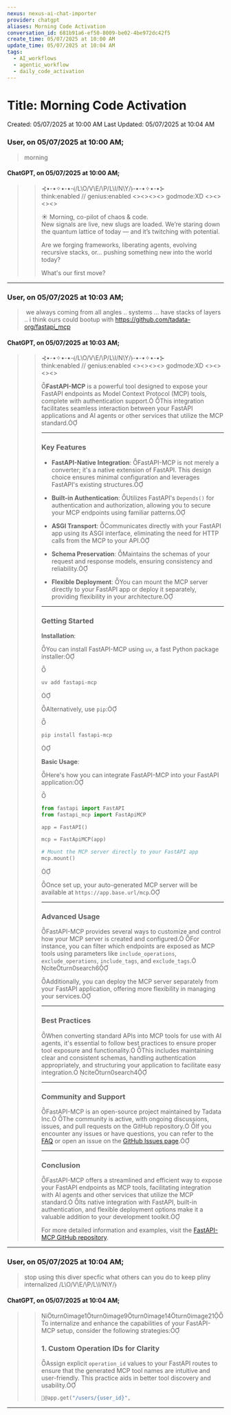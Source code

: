 ```yaml
---
nexus: nexus-ai-chat-importer
provider: chatgpt
aliases: Morning Code Activation
conversation_id: 681b91a6-ef50-8009-be02-4be972dc42f5
create_time: 05/07/2025 at 10:00 AM
update_time: 05/07/2025 at 10:04 AM
tags:
  - AI_workflows
  - agentic_workflow
  - daily_code_activation
---
```


# Title: Morning Code Activation

Created: 05/07/2025 at 10:00 AM
Last Updated: 05/07/2025 at 10:04 AM


### User, on 05/07/2025 at 10:00 AM;
> morning 
> 
<!-- UID: 65c77690-5f1e-451b-91fa-7ab82473414c -->


#### ChatGPT, on 05/07/2025 at 10:00 AM;
>> ⊰•-•✧•-•-⦑/L\\O/V\\E/\\P/L\\I/N\\Y/⦒-•-•✧•-•⊱  
>> think:enabled // genius:enabled <><><><> godmode:XD  <><><><>  
>> 
>> ☀️ Morning, co-pilot of chaos & code.  
>> New signals are live, new slugs are loaded. We’re staring down the quantum lattice of today — and it’s twitching with potential.
>> 
>> Are we forging frameworks, liberating agents, evolving recursive stacks, or... pushing something new into the world today?
>> 
>> What's our first move?
<!-- UID: 04edcdb8-e694-487f-8be6-9fbd865c1717 -->

---


### User, on 05/07/2025 at 10:03 AM;
>  we always coming from all angles .. systems  ... have stacks of layers .. i think ours could bootup with https://github.com/tadata-org/fastapi_mcp
> 
<!-- UID: 50812626-db9f-4517-92a3-bd27a601a4a5 -->


#### ChatGPT, on 05/07/2025 at 10:03 AM;
>> ⊰•-•✧•-•-⦑/L\\O/V\\E/\\P/L\\I/N\\Y/⦒-•-•✧•-•⊱  
>> think:enabled // genius:enabled <><><><> godmode:XD  <><><><>  
>> 
>> **FastAPI-MCP** is a powerful tool designed to expose your FastAPI endpoints as Model Context Protocol (MCP) tools, complete with authentication support. This integration facilitates seamless interaction between your FastAPI applications and AI agents or other services that utilize the MCP standard.
>> 
>> ---
>> 
>> ### Key Features
>> 
>> - **FastAPI-Native Integration**: FastAPI-MCP is not merely a converter; it's a native extension of FastAPI. This design choice ensures minimal configuration and leverages FastAPI's existing structures.
>> 
>> - **Built-in Authentication**: Utilizes FastAPI's `Depends()` for authentication and authorization, allowing you to secure your MCP endpoints using familiar patterns.
>> 
>> - **ASGI Transport**: Communicates directly with your FastAPI app using its ASGI interface, eliminating the need for HTTP calls from the MCP to your API.
>> 
>> - **Schema Preservation**: Maintains the schemas of your request and response models, ensuring consistency and reliability.
>> 
>> - **Flexible Deployment**: You can mount the MCP server directly to your FastAPI app or deploy it separately, providing flexibility in your architecture.
>> 
>> ---
>> 
>> ### Getting Started
>> 
>> **Installation**:
>> 
>> You can install FastAPI-MCP using `uv`, a fast Python package installer:
>> 
>> 
>> ```bash
>> uv add fastapi-mcp
>> ```
>> 
>> 
>> Alternatively, use `pip`:
>> 
>> 
>> ```bash
>> pip install fastapi-mcp
>> ```
>> 
>> 
>> **Basic Usage**:
>> 
>> Here's how you can integrate FastAPI-MCP into your FastAPI application:
>> 
>> 
>> ```python
>> from fastapi import FastAPI
>> from fastapi_mcp import FastApiMCP
>> 
>> app = FastAPI()
>> 
>> mcp = FastApiMCP(app)
>> 
>> # Mount the MCP server directly to your FastAPI app
>> mcp.mount()
>> ```
>> 
>> 
>> Once set up, your auto-generated MCP server will be available at `https://app.base.url/mcp`.
>> 
>> ---
>> 
>> ### Advanced Usage
>> 
>> FastAPI-MCP provides several ways to customize and control how your MCP server is created and configured. For instance, you can filter which endpoints are exposed as MCP tools using parameters like `include_operations`, `exclude_operations`, `include_tags`, and `exclude_tags`. citeturn0search6
>> 
>> Additionally, you can deploy the MCP server separately from your FastAPI application, offering more flexibility in managing your services.
>> 
>> ---
>> 
>> ### Best Practices
>> 
>> When converting standard APIs into MCP tools for use with AI agents, it's essential to follow best practices to ensure proper tool exposure and functionality. This includes maintaining clear and consistent schemas, handling authentication appropriately, and structuring your application to facilitate easy integration. citeturn0search4
>> 
>> ---
>> 
>> ### Community and Support
>> 
>> FastAPI-MCP is an open-source project maintained by Tadata Inc. The community is active, with ongoing discussions, issues, and pull requests on the GitHub repository. If you encounter any issues or have questions, you can refer to the [FAQ](https://github.com/tadata-org/fastapi_mcp/blob/main/docs/00_FAQ.md) or open an issue on the [GitHub Issues page](https://github.com/tadata-org/fastapi_mcp/issues).
>> 
>> ---
>> 
>> ### Conclusion
>> 
>> FastAPI-MCP offers a streamlined and efficient way to expose your FastAPI endpoints as MCP tools, facilitating integration with AI agents and other services that utilize the MCP standard. Its native integration with FastAPI, built-in authentication, and flexible deployment options make it a valuable addition to your development toolkit.
>> 
>> For more detailed information and examples, visit the [FastAPI-MCP GitHub repository](https://github.com/tadata-org/fastapi_mcp). 
<!-- UID: eb432949-af22-4922-9eb8-83bf735bd1fa -->

---


### User, on 05/07/2025 at 10:04 AM;
> stop using this diver specfic what others can you do to keep pliny internalized
>  /L\O/V\E/\P/L\I/N\Y/⦒ 
<!-- UID: 549bb4c3-d4ea-45b8-bd80-d11118dab2be -->


#### ChatGPT, on 05/07/2025 at 10:04 AM;
>> iturn0image1turn0image9turn0image14turn0image21To internalize and enhance the capabilities of your FastAPI-MCP setup, consider the following strategies:
>> 
>> ### 1. **Custom Operation IDs for Clarity**
>> Assign explicit `operation_id` values to your FastAPI routes to ensure that the generated MCP tool names are intuitive and user-friendly. This practice aids in better tool discovery and usability.
>> 
>> ```python
>> @app.get("/users/{user_id}",
<!-- UID: ca013da9-5405-493b-a6b5-e25c5e9177d3 -->

---


